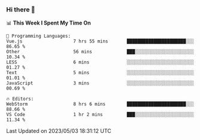 ### Hi there 👋

<!--
**asdf12303116/asdf12303116** is a ✨ _special_ ✨ repository because its `README.md` (this file) appears on your GitHub profile.

Here are some ideas to get you started:

- 🔭 I’m currently working on ...
- 🌱 I’m currently learning ...
- 👯 I’m looking to collaborate on ...
- 🤔 I’m looking for help with ...
- 💬 Ask me about ...
- 📫 How to reach me: ...
- 😄 Pronouns: ...
- ⚡ Fun fact: ...
-->

<!--START_SECTION:waka-->
📊 **This Week I Spent My Time On** 

```text
💬 Programming Languages: 
Vue.js                   7 hrs 55 mins       ██████████████████████░░░   86.65 % 
Other                    56 mins             ███░░░░░░░░░░░░░░░░░░░░░░   10.34 % 
LESS                     6 mins              ░░░░░░░░░░░░░░░░░░░░░░░░░   01.27 % 
Text                     5 mins              ░░░░░░░░░░░░░░░░░░░░░░░░░   01.01 % 
JavaScript               3 mins              ░░░░░░░░░░░░░░░░░░░░░░░░░   00.69 % 

🔥 Editors: 
WebStorm                 8 hrs 6 mins        ██████████████████████░░░   88.66 % 
VS Code                  1 hr 2 mins         ███░░░░░░░░░░░░░░░░░░░░░░   11.34 % 
```


 Last Updated on 2023/05/03 18:31:12 UTC
<!--END_SECTION:waka-->
